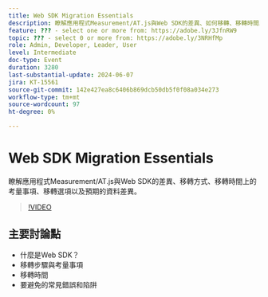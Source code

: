```yaml
---
title: Web SDK Migration Essentials
description: 瞭解應用程式Measurement/AT.js與Web SDK的差異、如何移轉、移轉時間上的考量事項、移轉選項以及預期的資料差異。重點討論點 — 什麼是Web SDK？ 移轉步驟與考量設定移轉時機的常見錯誤與要避免的陷阱
feature: ??? - select one or more from: https://adobe.ly/3JfnRW9
topic: ??? - select 0 or more from: https://adobe.ly/3NRHfMp
role: Admin, Developer, Leader, User
level: Intermediate
doc-type: Event
duration: 3280
last-substantial-update: 2024-06-07
jira: KT-15561
source-git-commit: 142e427ea8c6406b869dcb50db5f0f08a034e273
workflow-type: tm+mt
source-wordcount: 97
ht-degree: 0%

---
```



# Web SDK Migration Essentials

瞭解應用程式Measurement/AT.js與Web SDK的差異、移轉方式、移轉時間上的考量事項、移轉選項以及預期的資料差異。

>[!VIDEO](https://video.tv.adobe.com/v/3429291/?learn=on)

## 主要討論點

* 什麼是Web SDK？
* 移轉步驟與考量事項
* 移轉時間
* 要避免的常見錯誤和陷阱

